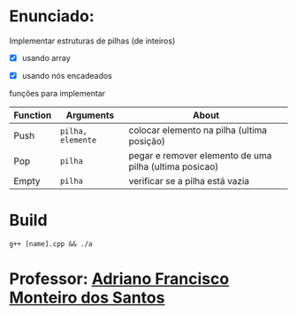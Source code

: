   # Enunciado:

Implementar estruturas de pilhas (de inteiros) 
  - [x] usando array
  - [x] usando nós encadeados


funções para implementar

| Function  | Arguments | About |
| ------------- | ------------- | ------------- |
| Push  | `pilha, elemente`  | colocar elemento na pilha (ultima posição)  |
| Pop  | `pilha`  | pegar e remover elemento de uma pilha (ultima posicao)  |
| Empty  | `pilha`  | verificar se a pilha está vazia  |

# Build
`g++ [name].cpp && ./a`

# Professor: [Adriano Francisco Monteiro dos Santos]()
